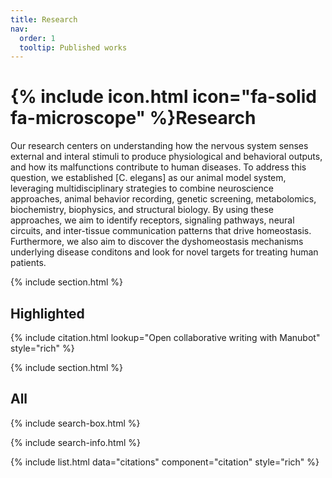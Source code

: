 ```yaml
---
title: Research
nav:
  order: 1
  tooltip: Published works
---
```


# {% include icon.html icon="fa-solid fa-microscope" %}Research

Our research centers on understanding how the nervous system senses external and interal stimuli to produce physiological and behavioral outputs, and how its malfunctions contribute to human diseases. To address this question, we established [C. elegans] as our animal model system, leveraging multidisciplinary strategies to combine neuroscience approaches, animal behavior recording, genetic screening, metabolomics, biochemistry, biophysics, and structural biology.  By using these approaches, we aim to identify receptors, signaling pathways, neural circuits, and inter-tissue communication patterns that drive homeostasis.  Furthermore, we also aim to discover the dyshomeostasis mechanisms underlying disease conditons and look for novel targets for treating human patients.

{% include section.html %}

## Highlighted

{% include citation.html lookup="Open collaborative writing with Manubot" style="rich" %}

{% include section.html %}

## All

{% include search-box.html %}

{% include search-info.html %}

{% include list.html data="citations" component="citation" style="rich" %}
